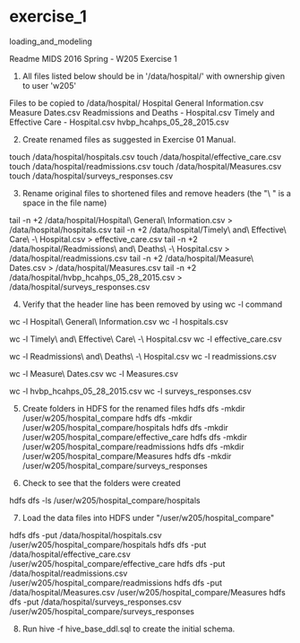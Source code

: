 # exercise_1
loading_and_modeling

Readme
MIDS 2016 Spring - W205
Exercise 1

1. All files listed below should be in '/data/hospital/' with ownership given to user 'w205'

Files to be copied to /data/hospital/
Hospital General Information.csv
Measure Dates.csv
Readmissions and Deaths - Hospital.csv
Timely and Effective Care - Hospital.csv
hvbp_hcahps_05_28_2015.csv

2. Create renamed files as suggested in Exercise 01 Manual.

touch /data/hospital/hospitals.csv
touch /data/hospital/effective_care.csv
touch /data/hospital/readmissions.csv
touch /data/hospital/Measures.csv
touch /data/hospital/surveys_responses.csv

3. Rename original files to shortened files and remove headers (the "\ " is a space in the file name)

tail -n +2 /data/hospital/Hospital\ General\ Information.csv > /data/hospital/hospitals.csv
tail -n +2 /data/hospital/Timely\ and\ Effective\ Care\ -\ Hospital.csv > effective_care.csv
tail -n +2 /data/hospital/Readmissions\ and\ Deaths\ -\ Hospital.csv > /data/hospital/readmissions.csv
tail -n +2 /data/hospital/Measure\ Dates.csv > /data/hospital/Measures.csv
tail -n +2 /data/hospital/hvbp_hcahps_05_28_2015.csv > /data/hospital/surveys_responses.csv

4. Verify that the header line has been removed by using wc -l <file> command

wc -l Hospital\ General\ Information.csv
wc -l hospitals.csv

wc -l Timely\ and\ Effective\ Care\ -\ Hospital.csv
wc -l effective_care.csv


wc -l Readmissions\ and\ Deaths\ -\ Hospital.csv
wc -l readmissions.csv

wc -l Measure\ Dates.csv
wc -l Measures.csv

wc -l hvbp_hcahps_05_28_2015.csv
wc -l surveys_responses.csv


5. Create folders in HDFS for the renamed files
hdfs dfs -mkdir /user/w205/hospital_compare
hdfs dfs -mkdir /user/w205/hospital_compare/hospitals
hdfs dfs -mkdir /user/w205/hospital_compare/effective_care
hdfs dfs -mkdir /user/w205/hospital_compare/readmissions
hdfs dfs -mkdir /user/w205/hospital_compare/Measures
hdfs dfs -mkdir /user/w205/hospital_compare/surveys_responses

6. Check to see that the folders were created

hdfs dfs -ls /user/w205/hospital_compare/hospitals

7. Load the data files into HDFS under "/user/w205/hospital_compare"

hdfs dfs -put /data/hospital/hospitals.csv /user/w205/hospital_compare/hospitals
hdfs dfs -put /data/hospital/effective_care.csv /user/w205/hospital_compare/effective_care
hdfs dfs -put /data/hospital/readmissions.csv /user/w205/hospital_compare/readmissions
hdfs dfs -put /data/hospital/Measures.csv /user/w205/hospital_compare/Measures
hdfs dfs -put /data/hospital/surveys_responses.csv /user/w205/hospital_compare/surveys_responses

8. Run hive -f hive_base_ddl.sql to create the initial schema.
